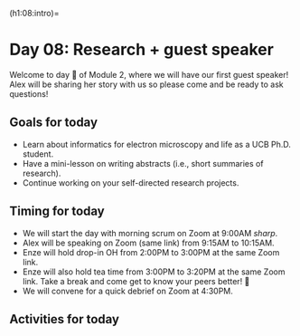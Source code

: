 (h1:08:intro)=
# Day 08: Research + guest speaker

Welcome to day 🎱 of Module 2, where we will have our first guest speaker!
Alex will be sharing her story with us so please come and be ready to ask questions!



## Goals for today

- Learn about informatics for electron microscopy and life as a UCB Ph.D. student.
- Have a mini-lesson on writing abstracts (i.e., short summaries of research).
- Continue working on your self-directed research projects.



## Timing for today

- We will start the day with morning scrum on Zoom at 9:00AM _sharp_.
- Alex will be speaking on Zoom (same link) from 9:15AM to 10:15AM.
- Enze will hold drop-in OH from 2:00PM to 3:00PM at the same Zoom link.
- Enze will also hold tea time from 3:00PM to 3:20PM at the same Zoom link.
Take a break and come get to know your peers better! 🍵
- We will convene for a quick debrief on Zoom at 4:30PM.



## Activities for today

```{tableofcontents}
```


